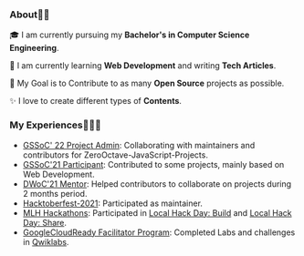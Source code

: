 ### About🙏🏼
🎓 I am currently pursuing my **Bachelor's in Computer Science Engineering**. 

🌱 I am currently learning **Web Development** and writing **Tech Articles**.

🎯 My Goal is to Contribute to as many **Open Source** projects as possible.

✨ I love to create different types of **Contents**.


### My Experiences🧑🏼‍💻

- [GSSoC' 22 Project Admin](https://www.linkedin.com/in/amitesh1208/?lipi=urn%3Ali%3Apage%3Ad_flagship3_profile_view_base%3BI40IE49nRveAC3Ax%2FMwYsg%3D%3D#experience): Collaborating with maintainers and contributors for ZeroOctave-JavaScript-Projects.
- [GSSoC'21 Participant](https://github.com/Astrodevil/Astrodevil/blob/main/src/Certificate%20-%20Amitesh%20Anand.png): Contributed to some projects, mainly based on Web Development.
- [DWoC'21 Mentor](https://dwoc.io/): Helped contributors to collaborate on projects during 2 months period.
- [Hacktoberfest-2021](https://hacktoberfest.digitalocean.com/): Participated as maintainer.
- [MLH Hackathons](https://mlh.io/): Participated in [Local Hack Day: Build](https://organize.mlh.io/participants/events/6072-local-hack-day-build) and [Local Hack Day: Share](https://organize.mlh.io/participants/events/6430-local-hack-day-share).
- [GoogleCloudReady Facilitator Program](https://events.withgoogle.com/googlecloudready-facilitator-program/enrol-in-the-program/#content): Completed Labs and challenges in [Qwiklabs](https://www.qwiklabs.com/public_profiles/f3d65b58-4359-4795-96da-1241061ad207).



<!-- {{< youtube id="w7Ft2ymGmfc" autoplay="true" >}} -->

<!-- {{< tweet user="SanDiegoZoo" id="1453110110599868418" >}} -->
